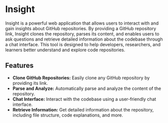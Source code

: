 # Insight

Insight is a powerful web application that allows users to interact with and gain insights about GitHub repositories. By providing a GitHub repository link, Insight clones the repository, parses its content, and enables users to ask questions and retrieve detailed information about the codebase through a chat interface. This tool is designed to help developers, researchers, and learners better understand and explore code repositories.

## Features

- **Clone GitHub Repositories:** Easily clone any GitHub repository by providing its link.
- **Parse and Analyze:** Automatically parse and analyze the content of the repository.
- **Chat Interface:** Interact with the codebase using a user-friendly chat interface.
- **Retrieve Information:** Get detailed information about the repository, including file structure, code explanations, and more.
